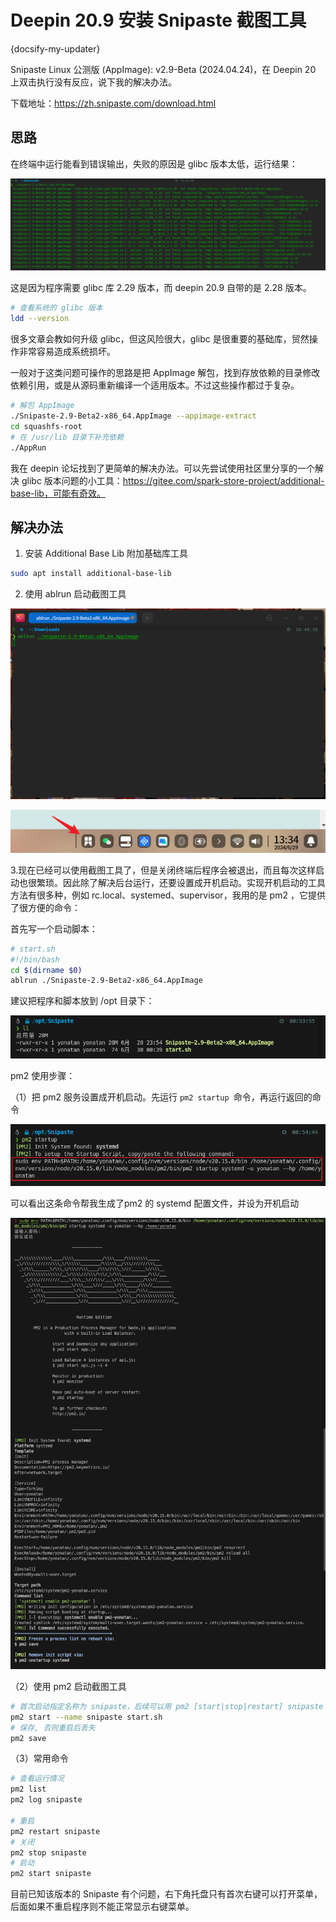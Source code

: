 # Deepin 20.9 安装 Snipaste 截图工具

{docsify-my-updater}

Snipaste Linux 公测版 (AppImage): v2.9-Beta (2024.04.24)，在 Deepin 20 上双击执行没有反应，说下我的解决办法。

下载地址：https://zh.snipaste.com/download.html



## 思路

在终端中运行能看到错误输出，失败的原因是 glibc 版本太低，运行结果：

![image-20240629132309663](./install-snipaste-on-deepin20.assets/image-20240629132309663.png)

这是因为程序需要 glibc 库 2.29 版本，而 deepin 20.9 自带的是 2.28 版本。

```bash
# 查看系统的 glibc 版本
ldd --version
```

很多文章会教如何升级 glibc，但这风险很大，glibc 是很重要的基础库，贸然操作非常容易造成系统损坏。

一般对于这类问题可操作的思路是把 AppImage 解包，找到存放依赖的目录修改依赖引用，或是从源码重新编译一个适用版本。不过这些操作都过于复杂。

```bash
# 解包 AppImage
./Snipaste-2.9-Beta2-x86_64.AppImage --appimage-extract
cd squashfs-root
# 在 /usr/lib 目录下补充依赖
./AppRun
```

我在 deepin 论坛找到了更简单的解决办法。可以先尝试使用社区里分享的一个解决 glibc 版本问题的小工具：https://gitee.com/spark-store-project/additional-base-lib，可能有奇效。



## 解决办法

1. 安装 Additional Base Lib 附加基础库工具

```bash
sudo apt install additional-base-lib
```

2. 使用 ablrun 启动截图工具

![image-20240629171457492](./install-snipaste-on-deepin20.assets/image-20240629171457492.png)

![image-20240629133512971](./install-snipaste-on-deepin20.assets/image-20240629133512971.png)

3.现在已经可以使用截图工具了，但是关闭终端后程序会被退出，而且每次这样启动也很繁琐。因此除了解决后台运行，还要设置成开机启动。实现开机启动的工具方法有很多种，例如 rc.local、systemed、supervisor，我用的是 pm2 ，它提供了很方便的命令：

首先写一个启动脚本：

```bash
# start.sh
#!/bin/bash
cd $(dirname $0)
ablrun ./Snipaste-2.9-Beta2-x86_64.AppImage
```

建议把程序和脚本放到 /opt 目录下：

![image-20240630005414150](./install-snipaste-on-deepin20.assets/image-20240630005414150.png)

pm2 使用步骤：

（1）把 pm2 服务设置成开机启动。先运行 `pm2 startup `命令，再运行返回的命令

![image-20240630005820617](./install-snipaste-on-deepin20.assets/image-20240630005820617.png)

可以看出这条命令帮我生成了pm2 的 systemd 配置文件，并设为开机启动

![image-20240630010115637](./install-snipaste-on-deepin20.assets/image-20240630010115637.png)

（2）使用 pm2 启动截图工具

```bash
# 首次启动指定名称为 snipaste，后续可以用 pm2 [start|stop|restart] snipaste 进行管理
pm2 start --name snipaste start.sh
# 保存, 否则重启后丢失
pm2 save
```

（3）常用命令

```bash
# 查看运行情况
pm2 list
pm2 log snipaste

# 重启
pm2 restart snipaste
# 关闭
pm2 stop snipaste
# 启动
pm2 start snipaste
```

目前已知该版本的 Snipaste 有个问题，右下角托盘只有首次右键可以打开菜单，后面如果不重启程序则不能正常显示右键菜单。
